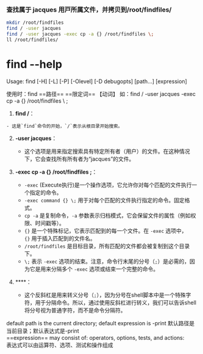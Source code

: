 ### 查找属于 jacques ⽤⼾所属⽂件，并拷⻉到/root/findfiles/
```bash
mkdir /root/findfiles
find / -user jacques
find / -user jacques -exec cp -a {} /root/findfiles \;
ll /root/findfiles/
```


# find --help

Usage: find [-H] [-L] [-P] [-Olevel] [-D debugopts] [path...] [expression]  

  使用时：find   ==路径==   ==限定词== 【动词】
  如：find / -user jacques -exec cp -a {} /root/findfiles  \\ ;
  
  1. **find /**：
    
    - 这是`find`命令的开始，`/`表示从根目录开始搜索。
2. **-user jacques**：
    
    - 这个选项是用来指定搜索具有特定所有者（用户）的文件。在这种情况下，它会查找所有所有者为“jacques”的文件。
3. **-exec cp -a {} /root/findfiles ;**：
    
    - `-exec` (Execute执行)是一个操作选项，它允许你对每个匹配的文件执行一个指定的命令。
    - `-exec command {} \;` 用于对每个匹配的文件执行指定的命令。固定格式。
    - `cp -a` 是复制命令，`-a` 参数表示归档模式，它会保留文件的属性（例如权限、时间戳等）。
    - `{}` 是一个特殊标记，它表示匹配到的每一个文件。在 `-exec` 选项中，`{}` 用于插入匹配到的文件名。
    - `/root/findfiles` 是目标目录，所有匹配的文件都会被复制到这个目录下。
    - `\;` 表示 `-exec` 选项的结束。注意，命令行末尾的分号（`;`）是必需的，因为它是用来分隔多个 `-exec` 选项或结束一个完整的命令。
4. ****：
    
    - 这个反斜杠是用来转义分号（`;`），因为分号在shell脚本中是一个特殊字符，用于分隔命令。所以，通过使用反斜杠进行转义，我们可以告诉shell将分号视为普通字符，而不是命令分隔符。

default path is the current directory; default expression is -print 
默认路径是当前目录；默认表达式是-print
==expression== may consist of: operators, options, tests, and actions:  
表达式可以由运算符、选项、测试和操作组成


  
